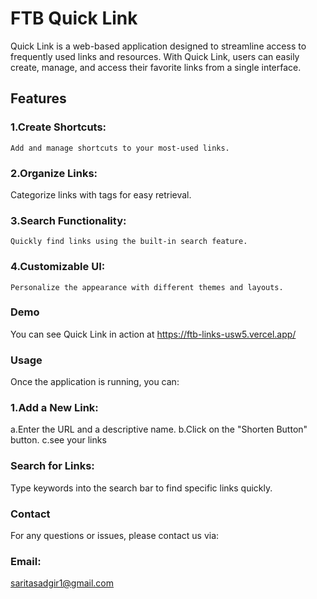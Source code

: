 # FTB Quick Link
Quick Link is a web-based application designed to streamline access to frequently used links and resources. With Quick Link, users can easily create, manage, and access their favorite links from a single interface.
## Features
### 1.Create Shortcuts: 
    Add and manage shortcuts to your most-used links.
### 2.Organize Links: 
   Categorize links with tags for easy retrieval.
### 3.Search Functionality: 
    Quickly find links using the built-in search feature.
### 4.Customizable UI: 
    Personalize the appearance with different themes and layouts.
### Demo
You can see Quick Link in action at https://ftb-links-usw5.vercel.app/ 
### Usage
Once the application is running, you can:
### 1.Add a New Link:
   a.Enter the URL and a descriptive name.
   b.Click on the "Shorten Button" button.
   c.see your links
### Search for Links:
   Type keywords into the search bar to find specific links quickly.
### Contact
For any questions or issues, please contact us via:
### Email: 
saritasadgir1@gmail.com
